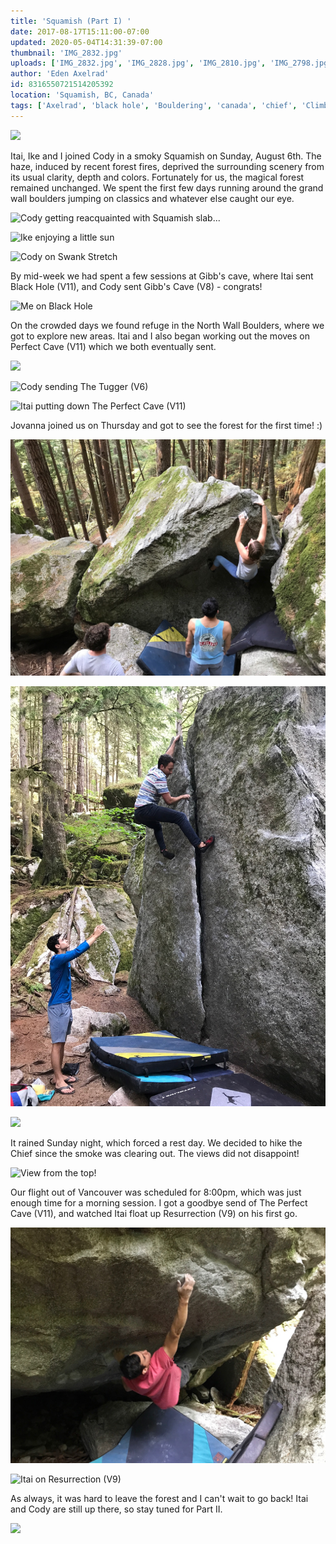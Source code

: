```yaml
---
title: 'Squamish (Part I) '
date: 2017-08-17T15:11:00-07:00
updated: 2020-05-04T14:31:39-07:00
thumbnail: 'IMG_2832.jpg'
uploads: ['IMG_2832.jpg', 'IMG_2828.jpg', 'IMG_2810.jpg', 'IMG_2798.jpg', 'IMG_2861.jpg', 'IMG_2878.jpg', 'IMG_2899.jpg', 'IMG_2884.jpg', 'IMG_3503.JPG', 'IMG_2977.JPG', 'IMG_2935.jpg', 'IMG_2930.jpg', 'IMG_2970.JPG', 'IMG_2962.jpg', 'IMG_2932.jpg']
author: 'Eden Axelrad'
id: 8316550721514205392
location: 'Squamish, BC, Canada'
tags: ['Axelrad', 'black hole', 'Bouldering', 'canada', 'chief', 'Climbing', 'Eden', 'Five', 'Five Ten', 'forest', 'grand wall', 'granite', 'Itai', 'north wall', 'perfect cave', 'resurrection', 'Squamish', 'Ten']
---
```


![](uploads/IMG_2832.jpg)

Itai, Ike and I joined Cody in a smoky Squamish on Sunday, August 6th. The haze, induced by recent forest fires, deprived the surrounding scenery from its usual clarity, depth and colors. Fortunately for us, the magical forest remained unchanged. We spent the first few days running around the grand wall boulders jumping on classics and whatever else caught our eye.

![Cody getting reacquainted with Squamish slab...](uploads/IMG_2828.jpg)

![Ike enjoying a little sun](uploads/IMG_2810.jpg)

![Cody on Swank Stretch](uploads/IMG_2798.jpg)

By mid-week we had spent a few sessions at Gibb's cave, where Itai sent Black Hole (V11), and Cody sent Gibb's Cave (V8) - congrats!

![Me on Black Hole](uploads/IMG_2861.jpg)

On the crowded days we found refuge in the North Wall Boulders, where we got to explore new areas. Itai and I also began working out the moves on Perfect Cave (V11) which we both eventually sent.

![](uploads/IMG_2878.jpg)

![Cody sending The Tugger (V6)](uploads/IMG_2899.jpg)

![Itai putting down The Perfect Cave (V11)](uploads/IMG_2884.jpg)

Jovanna joined us on Thursday and got to see the forest for the first time! :)

![](uploads/IMG_3503.JPG)

![Ike on Detached Flake](uploads/IMG_2977.JPG)

![](uploads/IMG_2935.jpg)

It rained Sunday night, which forced a rest day. We decided to hike the Chief since the smoke was clearing out. The views did not disappoint!

![View from the top!](uploads/IMG_2930.jpg)

Our flight out of Vancouver was scheduled for 8:00pm, which was just enough time for a morning session. I got a goodbye send of The Perfect Cave (V11), and watched Itai float up Resurrection (V9) on his first go.

![](uploads/IMG_2970.JPG)

![Itai on Resurrection (V9)](uploads/IMG_2962.jpg)

As always, it was hard to leave the forest and I can't wait to go back! Itai and Cody are still up there, so stay tuned for Part II.

![](uploads/IMG_2932.jpg)
